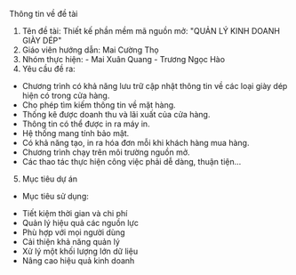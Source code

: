 Thông tin về đề tài
1. Tên đề tài: Thiết kế phần mềm mã nguồn mở:
"QUẢN LÝ KINH DOANH GIÀY DÉP"
2. Giáo viên hướng dẫn: Mai Cường Thọ
3. Nhóm thực hiện:  - Mai Xuân Quang
		                - Trương Ngọc Hào
4. Yêu cầu đề ra:
- Chương trình có khả năng lưu trữ cập nhật thông tin về các loại giày dép hiện có trong cửa hàng.
- Cho phép tìm kiếm thông tin về mặt hàng.
- Thống kê được doanh thu và lãi xuất của cửa hàng.
- Thông tin có thể được in ra máy in.
- Hệ thống mang tính bảo mật.
- Có khả năng tạo, in ra hóa đơn mỗi khi khách hàng mua hàng.
- Chương trình chạy trên môi trường nguồn mở.
- Các thao tác thực hiện công việc phải dễ dàng, thuận tiện...
5. Mục tiêu dự án
- Mục tiêu sử dụng:
+ Tiết kiệm thời gian và chi phí
+ Quản lý hiệu quả các nguồn lực
+ Phù hợp với mọi người dùng
+ Cải thiện khả năng quản lý
+ Xử lý một khối lượng lớn dữ liệu
+ Nâng cao hiệu quả kinh doanh

